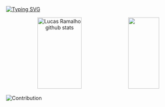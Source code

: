 ## 


[![Typing SVG](https://readme-typing-svg.herokuapp.com/?color=706fe5&size=35&center=true&vCenter=true&width=1000&lines=I'am+Lucas+Ramalho;Be+Welcome!+:%29)](https://git.io/typing-svg)
 
<div align="center">  
  <img width="49%" height="195px" src="https://github-readme-stats.vercel.app/api?username=lucasramallo&show_icons=true&count_private=true&hide_border=true&title_color=706fe5&icon_color=706fe5&text_color=c9d1d9&bg_color=0d1117" alt="Lucas Ramalho github stats" /> 
  <img width="41%" height="195px" src="https://github-readme-stats.vercel.app/api/top-langs/?username=lucasramallo&layout=compact&hide_border=true&title_color=706fe5&text_color=00bfbf&bg_color=0d1117" />
</div>

![Contribution](https://activity-graph.herokuapp.com/graph?username=lucasramallo&theme=gotham&hide_border=true&area=true)
